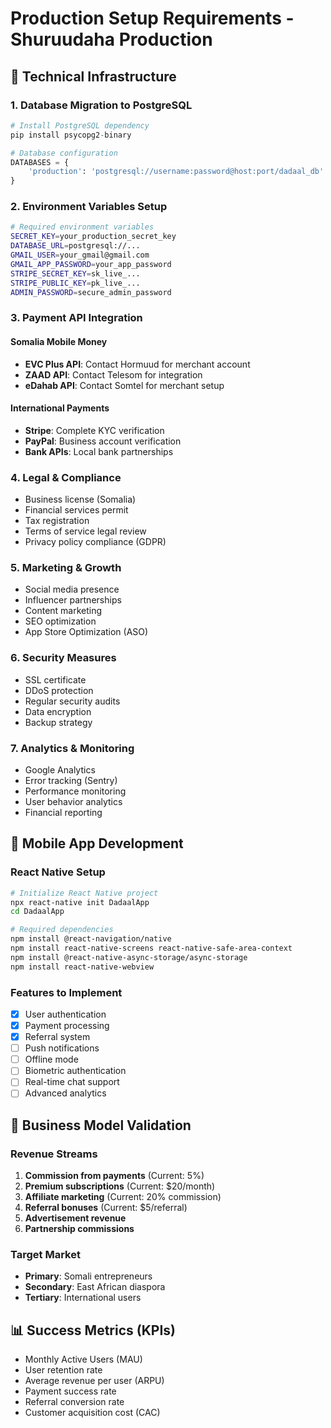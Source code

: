 
# Production Setup Requirements - Shuruudaha Production

## 🔧 Technical Infrastructure

### 1. Database Migration to PostgreSQL
```python
# Install PostgreSQL dependency
pip install psycopg2-binary

# Database configuration
DATABASES = {
    'production': 'postgresql://username:password@host:port/dadaal_db'
}
```

### 2. Environment Variables Setup
```bash
# Required environment variables
SECRET_KEY=your_production_secret_key
DATABASE_URL=postgresql://...
GMAIL_USER=your_gmail@gmail.com
GMAIL_APP_PASSWORD=your_app_password
STRIPE_SECRET_KEY=sk_live_...
STRIPE_PUBLIC_KEY=pk_live_...
ADMIN_PASSWORD=secure_admin_password
```

### 3. Payment API Integration

#### Somalia Mobile Money
- **EVC Plus API**: Contact Hormuud for merchant account
- **ZAAD API**: Contact Telesom for integration
- **eDahab API**: Contact Somtel for merchant setup

#### International Payments
- **Stripe**: Complete KYC verification
- **PayPal**: Business account verification
- **Bank APIs**: Local bank partnerships

### 4. Legal & Compliance
- Business license (Somalia)
- Financial services permit
- Tax registration
- Terms of service legal review
- Privacy policy compliance (GDPR)

### 5. Marketing & Growth
- Social media presence
- Influencer partnerships
- Content marketing
- SEO optimization
- App Store Optimization (ASO)

### 6. Security Measures
- SSL certificate
- DDoS protection
- Regular security audits
- Data encryption
- Backup strategy

### 7. Analytics & Monitoring
- Google Analytics
- Error tracking (Sentry)
- Performance monitoring
- User behavior analytics
- Financial reporting

## 📱 Mobile App Development

### React Native Setup
```bash
# Initialize React Native project
npx react-native init DadaalApp
cd DadaalApp

# Required dependencies
npm install @react-navigation/native
npm install react-native-screens react-native-safe-area-context
npm install @react-native-async-storage/async-storage
npm install react-native-webview
```

### Features to Implement
- [x] User authentication
- [x] Payment processing
- [x] Referral system
- [ ] Push notifications
- [ ] Offline mode
- [ ] Biometric authentication
- [ ] Real-time chat support
- [ ] Advanced analytics

## 🎯 Business Model Validation

### Revenue Streams
1. **Commission from payments** (Current: 5%)
2. **Premium subscriptions** (Current: $20/month)
3. **Affiliate marketing** (Current: 20% commission)
4. **Referral bonuses** (Current: $5/referral)
5. **Advertisement revenue**
6. **Partnership commissions**

### Target Market
- **Primary**: Somali entrepreneurs
- **Secondary**: East African diaspora
- **Tertiary**: International users

## 📊 Success Metrics (KPIs)
- Monthly Active Users (MAU)
- User retention rate
- Average revenue per user (ARPU)
- Payment success rate
- Referral conversion rate
- Customer acquisition cost (CAC)
